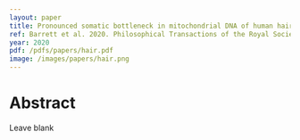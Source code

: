 ```yaml
---
layout: paper
title: Pronounced somatic bottleneck in mitochondrial DNA of human hair
ref: Barrett et al. 2020. Philosophical Transactions of the Royal Society B.
year: 2020
pdf: /pdfs/papers/hair.pdf
image: /images/papers/hair.png
---
```


# Abstract

Leave blank